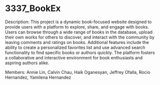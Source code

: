 # 3337_BookEx

Description: This project is a dynamic book-focused website designed to provide users with a platform to explore, share, and engage with books. Users can browse through a wide range of books in the database, upload their own works for others to discover, and interact with the community by leaving comments and ratings on books. Additional features include the ability to create a personalized favorites list and use advanced search functionality to find specific books or authors quickly. The platform fosters a collaborative and interactive environment for book enthusiasts and aspiring authors alike. 

Members:
  Annie Lin, 
  Calvin Chau, 
  Haik Oganesyan, 
  Jeffrey Ofalla, 
  Rocio Hernandez, 
  Yamilena Hernandez

